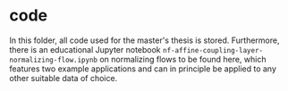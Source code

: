 # code
In this folder, all code used for the master's thesis is stored. Furthermore, there is an educational Jupyter notebook `nf-affine-coupling-layer-normalizing-flow.ipynb` on normalizing flows to be found here, which features two example applications and can in principle be applied to any other suitable data of choice.
